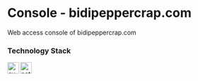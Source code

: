 # Console - bidipeppercrap.com

Web access console of bidipeppercrap.com

### Technology Stack
[<img align="left" width="26px" src="https://svelte.dev/favicon.png" alt="svelte">][svelte]
[<img align="left" width="26px" src="https://www.netlify.com/img/press/logos/logomark.png" alt="netlify">][netlify]

[svelte]: https://svelte.dev/
[netlify]: https://netlify.com/

